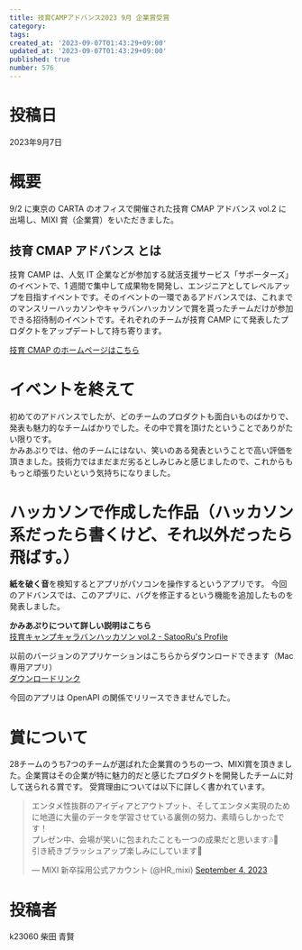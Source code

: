 ```yaml
---
title: 技育CAMPアドバンス2023 9月 企業賞受賞
category:
tags:
created_at: '2023-09-07T01:43:29+09:00'
updated_at: '2023-09-07T01:43:29+09:00'
published: true
number: 576
---
```


# 投稿日
2023年9月7日

# 概要
9/2 に東京の CARTA のオフィスで開催された技育 CMAP アドバンス vol.2 に出場し、MIXI 賞（企業賞）をいただきました。

## 技育 CMAP アドバンス とは

技育 CAMP は、人気 IT 企業などが参加する就活支援サービス「サポーターズ」のイベントで、1 週間で集中して成果物を開発し、エンジニアとしてレベルアップを目指すイベントです。そのイベントの一環であるアドバンスでは、これまでのマンスリーハッカソンやキャラバンハッカソンで賞を貰ったチームだけが参加できる招待制のイベントです。それぞれのチームが技育 CAMP にて発表したプロダクトをアップデートして持ち寄ります。

[技育 CMAP のホームページはこちら](https://talent.supporterz.jp/geekcamp/)


# イベントを終えて
初めてのアドバンスでしたが、どのチームのプロダクトも面白いものばかりで、発表も魅力的なチームばかりでした。その中で賞を頂けたということでありがたい限りです。  
かみあぷりでは、他のチームにはない、笑いのある発表ということで高い評価を頂きました。技術力ではまだまだ劣るとしみじみと感じましたので、これからももっと頑張りたいという気持ちになりました。

# ハッカソンで作成した作品（ハッカソン系だったら書くけど、それ以外だったら飛ばす。）

**紙を破く音**を検知するとアプリがパソコンを操作するというアプリです。
今回のアドバンスでは、このアプリに、バグを修正するという機能を追加したものを発表しました。

**かみあぷりについて詳しい説明はこちら**  
[技育キャンプキャラバンハッカソン vol.2 - SatooRu's Profile](https://satooru.me/posts/activity-report/2023-06/geekcamp-caravan-vol2/)

以前のバージョンのアプリケーションはこちらからダウンロードできます（Mac 専用アプリ）  
[ダウンロードリンク](https://github.com/SystemEngineeringTeam/geekcamp-caravan-2023-vol2)

今回のアプリは OpenAPI の関係でリリースできませんでした。

# 賞について
28チームのうち7つのチームが選ばれた企業賞のうちの一つ、MIXI賞を頂きました。企業賞はその企業が特に魅力的だと感じたプロダクトを開発したチームに対して送られる賞です。
受賞理由については以下に詳しく書かれています。

<blockquote class="twitter-tweet"><p lang="ja" dir="ltr">エンタメ性抜群のアイディアとアウトプット、そしてエンタメ実現のために地道に大量のデータを学習させている裏側の努力、素晴らしかったです！<br>プレゼン中、会場が笑いに包まれたことも一つの成果だと思います🎶👏<br>引き続きブラッシュアップ楽しみにしています💪</p>&mdash; MIXI 新卒採用公式アカウント (@HR_mixi) <a href="https://twitter.com/HR_mixi/status/1698543904675791016?ref_src=twsrc%5Etfw">September 4, 2023</a></blockquote> <script async src="https://platform.twitter.com/widgets.js" charset="utf-8"></script>

# 投稿者
k23060 柴田 青賢
